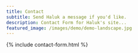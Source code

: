 ```yaml
---
title: Contact
subtitle: Send Haluk a message if you'd like. 
description: Contact Form for Haluk's site...
featured_image: /images/demo/demo-landscape.jpg
---
```


{% include contact-form.html %}
